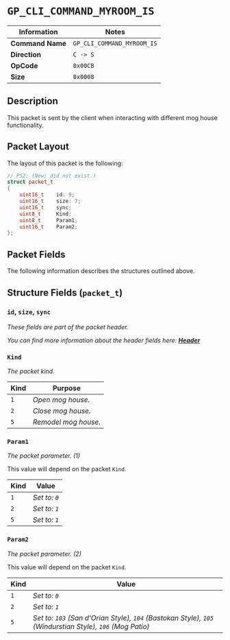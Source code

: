 # `GP_CLI_COMMAND_MYROOM_IS`

| Information               | Notes |
|---                        |---    |
| **Command Name**          | `GP_CLI_COMMAND_MYROOM_IS` |
| **Direction**             | `C -> S` |
| **OpCode**                | `0x00CB` |
| **Size**                  | `0x0008` |

## Description

This packet is sent by the client when interacting with different mog house functionality.

## Packet Layout

The layout of this packet is the following:

```cpp
// PS2: (New; did not exist.)
struct packet_t
{
    uint16_t    id: 9;
    uint16_t    size: 7;
    uint16_t    sync;
    uint8_t     Kind;
    uint8_t     Param1;
    uint16_t    Param2;
};
```

## Packet Fields

The following information describes the structures outlined above.

## Structure Fields (`packet_t`)

### `id`, `size`, `sync`

_These fields are part of the packet header._

_You can find more information about the header fields here: [**Header**](/world/HEADER.md)_

### `Kind`

_The packet kind._

| Kind | Purpose |
| --- | --- |
| `1` | _Open mog house._ |
| `2` | _Close mog house._ |
| `5` | _Remodel mog house._ |

### `Param1`

_The packet parameter. (1)_

This value will depend on the packet `Kind`.

| Kind | Value |
| --- | --- |
| `1` | _Set to: `0`_ |
| `2` | _Set to: `1`_ |
| `5` | _Set to: `1`_ |

### `Param2`

_The packet parameter. (2)_

This value will depend on the packet `Kind`.

| Kind | Value |
| --- | --- |
| `1` | _Set to: `0`_ |
| `2` | _Set to: `1`_ |
| `5` | _Set to: `103` (San d'Orian Style), `104` (Bastokan Style), `105` (Windurstian Style), `106` (Mog Patio)_ |
